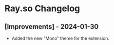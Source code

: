 # Ray.so Changelog

## [Improvements] - 2024-01-30

- Added the new "Mono" theme for the extension.
